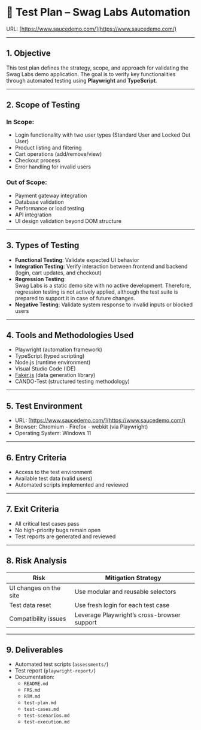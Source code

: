 # 🧪 Test Plan – Swag Labs Automation

URL: [https://www.saucedemo.com/](https://www.saucedemo.com/)

---

## 1. Objective

This test plan defines the strategy, scope, and approach for validating the Swag Labs demo application. The goal is to verify key functionalities through automated testing using **Playwright** and **TypeScript**.

---

## 2. Scope of Testing

### In Scope:

- Login functionality with two user types (Standard User and Locked Out User)
- Product listing and filtering
- Cart operations (add/remove/view)
- Checkout process
- Error handling for invalid users

### Out of Scope:

- Payment gateway integration
- Database validation
- Performance or load testing
- API integration
- UI design validation beyond DOM structure

---

## 3. Types of Testing

- **Functional Testing**: Validate expected UI behavior
- **Integration Testing**: Verify interaction between frontend and backend (login, cart updates, and checkout)
- **Regression Testing**:  
  Swag Labs is a static demo site with no active development. Therefore, regression testing is not actively applied, although the test suite is prepared to support it in case of future changes.
- **Negative Testing**: Validate system response to invalid inputs or blocked users

---

## 4. Tools and Methodologies Used

- Playwright (automation framework)
- TypeScript (typed scripting)
- Node.js (runtime environment)
- Visual Studio Code (IDE)
- [Faker.js](https://fakerjs.dev/) (data generation library)
- CANDO-Test (structured testing methodology)

---

## 5. Test Environment

- URL: [https://www.saucedemo.com/](https://www.saucedemo.com/)
- Browser: Chromium - Firefox - webkit (via Playwright)
- Operating System: Windows 11

---

## 6. Entry Criteria

- Access to the test environment
- Available test data (valid users)
- Automated scripts implemented and reviewed

---

## 7. Exit Criteria

- All critical test cases pass
- No high-priority bugs remain open
- Test reports are generated and reviewed

---

## 8. Risk Analysis

| Risk                   | Mitigation Strategy                         |
| ---------------------- | ------------------------------------------- |
| UI changes on the site | Use modular and reusable selectors          |
| Test data reset        | Use fresh login for each test case          |
| Compatibility issues   | Leverage Playwright’s cross-browser support |

---

## 9. Deliverables

- Automated test scripts (`assessments/`)
- Test report (`playwright-report/`)
- Documentation:
    - `README.md`
    - `FRS.md`
    - `RTM.md`
    - `test-plan.md`
    - `test-cases.md`
    - `test-scenarios.md`
    - `test-execution.md`
